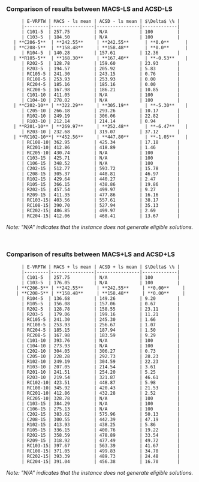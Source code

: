 ### Comparison of results between MACS-LS and ACSD-LS

<div align="center">

    | E-VRPTW | MACS - ls mean | ACSD - ls mean | $\Delta$ \% |
    |---------|----------------|----------------|-------------|
    | C101-5  | 257.75         | N/A            | 100         |
    | C103-5  | 184.50         | N/A            | 100         |
    | **C206-5**  | **242.55**     | **242.55**      | **0.0**      |
    | **C208-5**  | **158.48**     | **158.48**      | **0.0**      |
    | R104-5  | 140.28         | 157.61         | 12.36       |
    | **R105-5**  | **168.30**     | **167.40**      | **-0.53**    |
    | R202-5  | 128.78         | 159.60         | 23.93       |
    | R203-5  | 194.57         | 205.92         | 5.83        |
    | RC105-5 | 241.30         | 243.15         | 0.76        |
    | RC108-5 | 253.93         | 253.93         | 0.00        |
    | RC204-5 | 185.16         | 185.16         | 0.00        |
    | RC208-5 | 167.98         | 186.21         | 10.85       |
    | C101-10 | 411.05         | N/A            | 100         |
    | C104-10 | 278.02         | N/A            | 100         |
    | **C202-10** | **322.29**     | **305.19**      | **-5.30**    |
    | C205-10 | 266.18         | 293.26         | 10.17       |
    | R102-10 | 249.19         | 306.06         | 22.82       |
    | R103-10 | 212.14         | 214.14         | 0.94        |
    | **R201-10** | **269.97**     | **252.48**      | **-6.47**    |
    | R203-10 | 232.68         | 319.07         | 37.12       |
    | **RC102-10**| **452.56**     | **447.80**      | **-1.05**    |
    | RC108-10| 362.95         | 425.34         | 17.18       |
    | RC201-10| 412.86         | 418.89         | 1.46        |
    | RC205-10| 430.74         | N/A            | 100         |
    | C103-15 | 425.71         | N/A            | 100         |
    | C106-15 | 348.52         | N/A            | 100         |
    | C202-15 | 512.77         | 593.72         | 15.78       |
    | C208-15 | 305.37         | 448.81         | 46.97       |
    | R102-15 | 429.64         | 440.27         | 2.47        |
    | R105-15 | 366.15         | 438.86         | 19.86       |
    | R202-15 | 457.54         | 499.97         | 9.27        |
    | R209-15 | 411.35         | 477.86         | 16.16       |
    | RC103-15| 403.56         | 557.61         | 38.17       |
    | RC108-15| 390.70         | 527.94         | 35.13       |
    | RC202-15| 486.85         | 499.97         | 2.69        |
    | RC204-15| 412.06         | 468.41         | 13.67       |

</div>

_Note: "N/A" indicates that the instance does not generate eligible solutions._

<br>

### Comparison of results between MACS+LS and ACSD+LS

<div align="center">

    | E-VRPTW | MACS + ls mean | ACSD + ls mean | $\Delta$ \% |
    |---------|----------------|----------------|-------------|
    | C101-5  | 257.75         | N/A            | 100         |
    | C103-5  | 176.05         | N/A            | 100         |
    | **C206-5** | **242.55**     | **242.55**     | **0.00**     |
    | **C208-5** | **158.48**     | **158.48**     | **0.00**     |
    | R104-5  | 136.68         | 149.26         | 9.20        |
    | R105-5  | 156.08         | 157.06         | 0.67        |
    | R202-5  | 128.78         | 158.55         | 23.11       |
    | R203-5  | 179.06         | 199.16         | 11.21       |
    | RC105-5 | 241.30         | 245.30         | 1.66        |
    | RC108-5 | 253.93         | 256.67         | 1.07        |
    | RC204-5 | 185.15         | 187.94         | 1.50        |
    | RC208-5 | 167.98         | 183.59         | 9.29        |
    | C101-10 | 393.76         | N/A            | 100         |
    | C104-10 | 273.93         | N/A            | 100         |
    | C202-10 | 304.05         | 306.27         | 0.73        |
    | C205-10 | 228.28         | 292.73         | 28.23       |
    | R102-10 | 249.19         | 304.59         | 22.23       |
    | R103-10 | 207.05         | 214.54         | 3.61        |
    | R201-10 | 241.51         | 254.20         | 5.25        |
    | R203-10 | 219.54         | 321.87         | 46.61       |
    | RC102-10| 423.51         | 448.87         | 5.98        |
    | RC108-10| 345.92         | 420.43         | 21.53       |
    | RC201-10| 412.86         | 432.28         | 2.52        |
    | RC205-10| 328.78         | N/A            | 100         |
    | C103-15 | 384.29         | N/A            | 100         |
    | C106-15 | 275.13         | N/A            | 100         |
    | C202-15 | 383.62         | 575.96         | 50.13       |
    | C208-15 | 300.55         | 442.39         | 47.19       |
    | R102-15 | 413.93         | 438.25         | 5.86        |
    | R105-15 | 336.15         | 400.76         | 19.22       |
    | R202-15 | 358.59         | 478.89         | 33.54       |
    | R209-15 | 318.92         | 477.49         | 49.72       |
    | RC103-15| 397.67         | 563.39         | 41.67       |
    | RC108-15| 371.05         | 499.83         | 34.70       |
    | RC202-15| 393.39         | 489.73         | 24.48       |
    | RC204-15| 391.04         | 456.38         | 16.70       |

</div>

_Note: "N/A" indicates that the instance does not generate eligible solutions._
